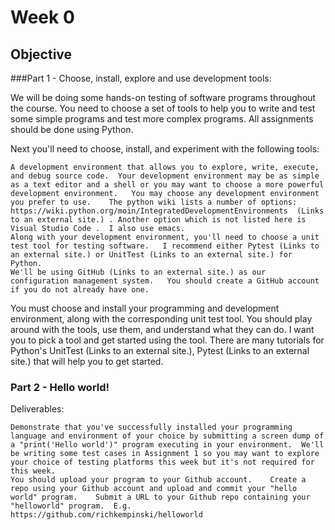# Week 0
## Objective

###Part 1 - Choose, install, explore and use development tools: 

We will be doing some hands-on testing of software programs throughout the course.   You need to choose a set of tools to help you to write and test some simple programs and test more complex programs.    All assignments should be done using Python.   

Next you'll need to choose, install, and experiment with the following tools:

    A development environment that allows you to explore, write, execute, and debug source code.  Your development environment may be as simple as a text editor and a shell or you may want to choose a more powerful development environment.   You may choose any development environment you prefer to use.    The python wiki lists a number of options:  https://wiki.python.org/moin/IntegratedDevelopmentEnvironments  (Links to an external site.) . Another option which is not listed here is Visual Studio Code .  I also use emacs.
    Along with your development environment, you'll need to choose a unit test tool for testing software.   I recommend either Pytest (Links to an external site.) or UnitTest (Links to an external site.) for Python.
    We'll be using GitHub (Links to an external site.) as our configuration management system.   You should create a GitHub account if you do not already have one.   

You must choose and install your programming and development environment, along with the corresponding unit test tool.    You should play around with the tools, use them, and understand what they can do. I want you to pick a tool and get started using the tool.   There are many tutorials for Python's UnitTest (Links to an external site.), Pytest (Links to an external site.) that will help you to get started.    

### Part 2 - Hello world!

Deliverables:

    Demonstrate that you've successfully installed your programming language and environment of your choice by submitting a screen dump of a "print('Hello world')" program executing in your environment.  We'll be writing some test cases in Assignment 1 so you may want to explore your choice of testing platforms this week but it's not required for this week.
    You should upload your program to your Github account.    Create a repo using your Github account and upload and commit your "hello world" program.    Submit a URL to your Github repo containing your "helloworld" program.  E.g. https://github.com/richkempinski/helloworld